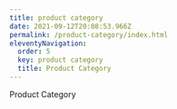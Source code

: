 ```yaml
---
title: product category
date: 2021-09-12T20:08:53.966Z
permalink: /product-category/index.html
eleventyNavigation:
  order: 5
  key: product category
  title: Product Category
---
```

Product Category